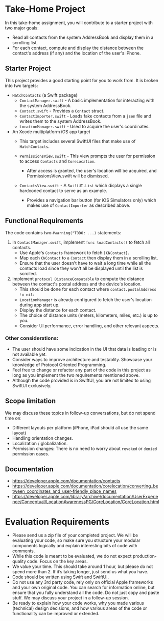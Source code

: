 # Take-Home Project

In this take-home assignment, you will contribute to a starter project with two major goals:
* Read all contacts from the system AddressBook and display them in a scrolling list.
* For each contact, compute and display the distance between the contact's address (if any) and the location of the user's iPhone.

## Starter Project

This project provides a good starting point for you to work from. It is broken into two targets:
* `HatchContacts` (a Swift package)
  * `ContactManager.swift` - A basic implementation for interacting with the system AddressBook.
  * `Contact.swift` - Provides a `Contact` struct.
  * `ContactImporter.swift` - Loads fake contacts from a `json` file and writes them to the system AddressBook.
  * `LocationManager.swift` - Used to acquire the user's coordinates.
* An Xcode multiplatform iOS app target
  * This target includes several SwiftUI files that make use of `HatchContacts`.
  * `PermissionsView.swift` - This view prompts the user for permission to access `Contacts` and `CoreLocation`.
    * After access is granted, the user's location will be acquired, and PermissionsView.swift will be dismissed.

  * `ContactsView.swift` - A `SwiftUI.List` which displays a single hardcoded contact to serve as an example.
    * Provides a navigation bar button (for iOS Simulators only) which makes use of `ContactImporter` as described above.

## Functional Requirements

The code contains two `#warning("TODO: ...)` statements:

1) In `ContactManager.swift`, implement `func loadContacts()` to fetch all contacts.
    * Use Apple's `Contacts` framework to fetch `[CNContact]`.
    * Map each `CNContact` to a `Contact` then display them in a scrolling list.
    * Ensure that the user doesn't have to wait a long time while all the contacts load since they won't all be displayed until the list is scrolled.
2) Implement `protocol DistanceComputable` to compute the distance between the contact's postal address and the device's location.
    * This should be done for each contact where `contact.postalAddress != nil`: 
    * `LocationManager` is already configured to fetch the user's location during app start up.
    * Display the distance for each contact. 
    * The choice of distance units (meters, kilometers, miles, etc.) is up to you.
    * Consider UI performance, error handling, and other relevant aspects.

### Other considerations:
* The user should have some indication in the UI that data is loading or is not available yet.
* Consider ways to improve architecture and testablity. Showcase your knowledge of Protocol Oriented Programming. 
* Feel free to change or refactor any part of the code in this project as long as you implement the two requirements mentioned above.
* Although the code provided is in SwiftUI, you are not limited to using SwiftUI exclusively.

## Scope limitation

We may discuss these topics in follow-up conversations, but do not spend time on:
* Different layouts per platform (iPhone, iPad should all use the same layout)
* Handling orientation changes.
* Localization / globalization.
* Permission changes: There is no need to worry about `revoked` or `denied` permission cases.

## Documentation

* https://developer.apple.com/documentation/contacts
* https://developer.apple.com/documentation/corelocation/converting_between_coordinates_and_user-friendly_place_names
* https://developer.apple.com/library/archive/documentation/UserExperience/Conceptual/LocationAwarenessPG/CoreLocation/CoreLocation.html

# Evaluation Requirements

* Please send us a zip file of your completed project. We will be evaluating your code, so make sure you structure your modular components logically and explain interesting bits of code with comments.
* While this code is meant to be evaluated, we do not expect production-quality code. Focus on the key areas.
* We value your time. This should take around 1 hour, but please do not spend more than 2. If it’s taking longer, just send us what you have.
* Code should be written using Swift and SwiftUI.
* Do not use any 3rd party code, rely only on official Apple frameworks and your own original code. You can search for information online, but ensure that you fully understand all the code. Do not just copy and paste stuff. We may discuss your project in a follow-up session.
* Be ready to explain how your code works, why you made various (technical) design decisions, and how various areas of the code or functionality can be improved or extended.
